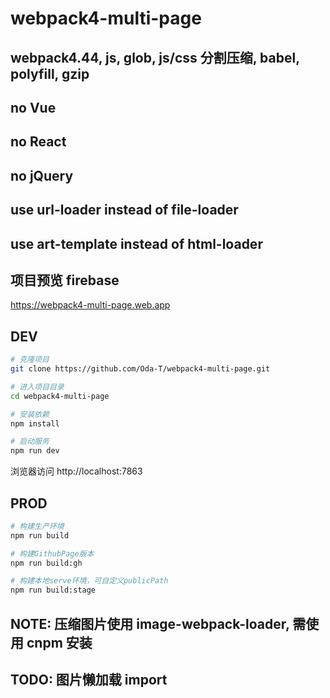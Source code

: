 # webpack4-multi-page

## webpack4.44, js, glob, js/css 分割压缩, babel, polyfill, gzip

## no Vue

## no React

## no jQuery

## use url-loader instead of file-loader

## use art-template instead of html-loader

## 项目预览 firebase

https://webpack4-multi-page.web.app

## DEV

```bash
# 克隆项目
git clone https://github.com/Oda-T/webpack4-multi-page.git

# 进入项目目录
cd webpack4-multi-page

# 安装依赖
npm install

# 启动服务
npm run dev
```

浏览器访问 http://localhost:7863

## PROD

```bash
# 构建生产环境
npm run build

# 构建GithubPage版本
npm run build:gh

# 构建本地serve环境，可自定义publicPath
npm run build:stage
```

## NOTE: 压缩图片使用 image-webpack-loader, 需使用 cnpm 安装

## TODO: 图片懒加载 import
